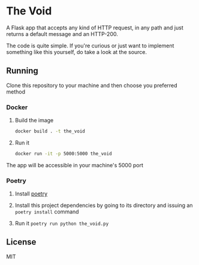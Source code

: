 # The Void

A Flask app that accepts any kind of HTTP request, in any path and just returns
a default message and an HTTP-200.

The code is quite simple. If you're curious or just want to implement something like this yourself, do take a look at the source.

## Running

Clone this repository to your machine and then choose you preferred method

### Docker

1. Build the image

    ```bash
    docker build . -t the_void
    ```

2. Run it

    ```bash
    docker run -it -p 5000:5000 the_void
    ```

The app will be accessible in your machine's 5000 port

### Poetry

1. Install [poetry](https://github.com/sdispater/poetry)

2. Install this project dependencies by going to its directory and issuing an
`poetry install` command

3. Run it `poetry run python the_void.py`

## License

MIT
